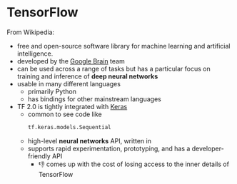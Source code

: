 # <logos-tensorflow /> TensorFlow

From Wikipedia:
- free and open-source software library for machine learning and artificial intelligence. 
- developed by the [Google Brain](https://en.wikipedia.org/wiki/Google_Brain) team
- can be used across a range of tasks but has a particular focus on training and 
  inference of **deep neural networks**
- usable in many different languages
  * primarily Python
  * has bindings for other mainstream languages 
    <span class="bg-gray-100 p-2 rounded-3xl">
      <logos-javascript /> <logos-c-plusplus /> <logos-java /> <logos-scala />
      <logos-c-sharp /> <logos-r-lang /> <logos-ruby /> <logos-rust />
    </span>
- TF 2.0 is tightly integrated with [Keras](https://keras.io/)
  * common to see code like
    ```py
    tf.keras.models.Sequential
    ```
  * high-level **neural networks** API, written in <logos-python />
  * supports rapid experimentation, prototyping, and has a developer-friendly API
    + 👎 comes up with the cost of losing access to the inner details of TensorFlow
